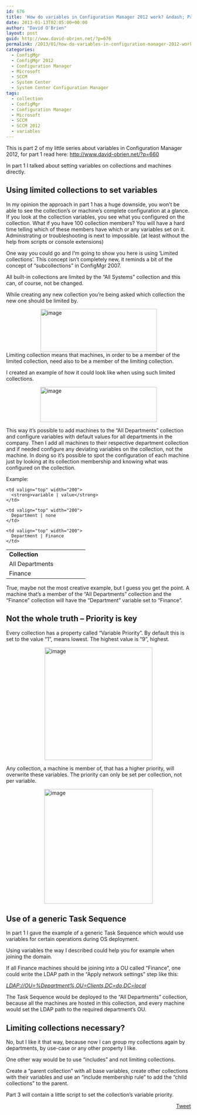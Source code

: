 ```yaml
---
id: 676
title: 'How do variables in Configuration Manager 2012 work? &ndash; Part 2'
date: 2013-01-13T02:05:00+00:00
author: "David O'Brien"
layout: post
guid: http://www.david-obrien.net/?p=676
permalink: /2013/01/how-do-variables-in-configuration-manager-2012-work-part-2/
categories:
  - ConfigMgr
  - ConfigMgr 2012
  - Configuration Manager
  - Microsoft
  - SCCM
  - System Center
  - System Center Configuration Manager
tags:
  - collection
  - ConfigMgr
  - Configuration Manager
  - Microsoft
  - SCCM
  - SCCM 2012
  - variables
---
```

This is part 2 of my little series about variables in Configuration Manager 2012, for part 1 read here: <a href="http://www.david-obrien.net/?p=660" onclick="_gaq.push(['_trackEvent', 'outbound-article', 'http://www.david-obrien.net/?p=660', 'http://www.david-obrien.net/?p=660']);" target="_blank">http://www.david-obrien.net/?p=660</a>

In part 1 I talked about setting variables on collections and machines directly.

## Using limited collections to set variables

In my opinion the approach in part 1 has a huge downside, you won’t be able to see the collection’s or machine’s complete configuration at a glance. If you look at the collection variables, you see what you configured on the collection. What if you have 100 collection members? You will have a hard time telling which of these members have which or any variables set on it. Administrating or troubleshooting is next to impossible. (at least without the help from scripts or console extensions)

One way you could go and I’m going to show you here is using ‘Limited collections’. This concept isn’t completely new, it reminds a bit of the concept of “subcollections” in ConfigMgr 2007.

All built-in collections are limited by the “All Systems” collection and this can, of course, not be changed.
  
While creating any new collection you’re being asked which collection the new one should be limited by.

<a href="http://www.david-obrien.net/wp-content/uploads/2013/01/image2.png" onclick="_gaq.push(['_trackEvent', 'outbound-article', 'http://www.david-obrien.net/wp-content/uploads/2013/01/image2.png', '']);" class="broken_link"><img style="background-image: none; float: none; padding-top: 0px; padding-left: 0px; margin-left: auto; display: block; padding-right: 0px; margin-right: auto; border: 0px;" title="image" src="http://www.david-obrien.net/wp-content/uploads/2013/01/image_thumb2.png" alt="image" width="317" height="117" border="0" /></a>Limiting collection means that machines, in order to be a member of the limited collection, need also to be a member of the limiting collection.

I created an example of how it could look like when using such limited collections.

<a href="http://www.david-obrien.net/wp-content/uploads/2013/01/image3.png" onclick="_gaq.push(['_trackEvent', 'outbound-article', 'http://www.david-obrien.net/wp-content/uploads/2013/01/image3.png', '']);" class="broken_link"><img style="background-image: none; float: none; padding-top: 0px; padding-left: 0px; margin-left: auto; display: block; padding-right: 0px; margin-right: auto; border: 0px;" title="image" src="http://www.david-obrien.net/wp-content/uploads/2013/01/image_thumb3.png" alt="image" width="318" height="96" border="0" /></a>
  
This way it’s possible to add machines to the “All Departments” collection and configure variables with default values for all departments in the company. Then I add all machines to their respective department collection and if needed configure any deviating variables on the collection, not the machine. In doing so it’s possible to spot the configuration of each machine just by looking at its collection membership and knowing what was configured on the collection.

Example:

<table width="400" border="0" cellspacing="0" cellpadding="2">
  <tr>
    <td valign="top" width="200">
      <strong>Collection</strong>
    </td>
    
    <td valign="top" width="200">
      <strong>variable | value</strong>
    </td>
  </tr>
  
  <tr>
    <td valign="top" width="200">
      All Departments
    </td>
    
    <td valign="top" width="200">
      Department | none
    </td>
  </tr>
  
  <tr>
    <td valign="top" width="200">
      Finance
    </td>
    
    <td valign="top" width="200">
      Department | Finance
    </td>
  </tr>
</table>

True, maybe not the most creative example, but I guess you get the point. A machine that’s a member of the “All Departments” collection and the “Finance” collection will have the “Department” variable set to “Finance”.

## Not the whole truth – Priority is key

Every collection has a property called “Variable Priority”. By default this is set to the value “1”, means lowest. The highest value is “9”, highest.

<a href="http://www.david-obrien.net/wp-content/uploads/2013/01/image4.png" onclick="_gaq.push(['_trackEvent', 'outbound-article', 'http://www.david-obrien.net/wp-content/uploads/2013/01/image4.png', '']);" class="broken_link"><img style="background-image: none; float: none; padding-top: 0px; padding-left: 0px; margin-left: auto; display: block; padding-right: 0px; margin-right: auto; border: 0px;" title="image" src="http://www.david-obrien.net/wp-content/uploads/2013/01/image_thumb4.png" alt="image" width="294" height="308" border="0" /></a>

Any collection, a machine is member of, that has a higher priority, will overwrite these variables. The priority can only be set per collection, not per variable.

<a href="http://www.david-obrien.net/wp-content/uploads/2013/01/image5.png" onclick="_gaq.push(['_trackEvent', 'outbound-article', 'http://www.david-obrien.net/wp-content/uploads/2013/01/image5.png', '']);" class="broken_link"><img style="background-image: none; float: none; padding-top: 0px; padding-left: 0px; margin-left: auto; display: block; padding-right: 0px; margin-right: auto; border: 0px;" title="image" src="http://www.david-obrien.net/wp-content/uploads/2013/01/image_thumb5.png" alt="image" width="296" height="313" border="0" /></a>

## Use of a generic Task Sequence

In part 1 I gave the example of a generic Task Sequence which would use variables for certain operations during OS deployment.
  
Using variables the way I described could help you for example when joining the domain.

If all Finance machines should be joining into a OU called “Finance”, one could write the LDAP path in the “Apply network settings” step like this:

[_LDAP://OU=%Department%,OU=Clients,DC=do,DC=local_](ldap://OU=%Department%,OU=Clients,DC=do,DC=local)

The Task Sequence would be deployed to the “All Departments” collection, because all the machines are hosted in this collection, and every machine would set the LDAP path to the required department’s OU.

## Limiting collections necessary?

No, but I like it that way, because now I can group my collections again by departments, by use-case or any other property I like.
  
One other way would be to use “includes” and not limiting collections.
  
Create a “parent collection” with all base variables, create other collections with their variables and use an “include membership rule” to add the “child collections” to the parent.

Part 3 will contain a little script to set the collection’s variable priority. 

<div style="float: right; margin-left: 10px;">
  <a href="https://twitter.com/share" onclick="_gaq.push(['_trackEvent', 'outbound-article', 'https://twitter.com/share', 'Tweet']);" class="twitter-share-button" data-hashtags="collection,ConfigMgr,Configuration+Manager,Microsoft,SCCM,SCCM+2012,variables" data-count="vertical" data-url="http://www.david-obrien.net/2013/01/how-do-variables-in-configuration-manager-2012-work-part-2/">Tweet</a>
</div>
